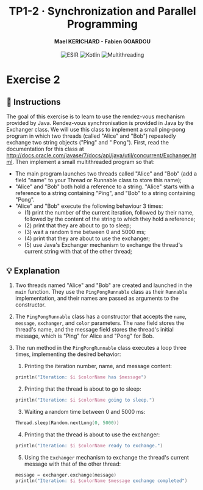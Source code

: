 <h1 align="center">TP1-2 · Synchronization and Parallel Programming</h1>
<h4 align="center">Mael KERICHARD - Fabien GOARDOU</h4>
<p align="center">
   <img src="https://img.shields.io/badge/-ESIR-orange" alt="ESIR">
   <img src="https://img.shields.io/badge/-Kotlin-red" alt="Kotlin">
   <img src="https://img.shields.io/badge/-Multithreading-blue" alt="Multithreading">
</p>

# Exercise 2

## 🤨 Instructions

The goal of this exercise is to learn to use the rendez-vous mechanism provided by Java.
Rendez-vous synchronisation is provided in Java by the Exchanger<V> class. We will use this class to implement a small
ping-pong program in which two threads (called "Alice" and "Bob") repeatedly exchange two string objects ("Ping" and "
Pong").
First, read the documentation for this class
at http://docs.oracle.com/javase/7/docs/api/java/util/concurrent/Exchanger.html.
Then implement a small multithreaded program so that:

- The main program launches two threads called "Alice" and "Bob" (add a field "name" to your Thread or Runnable class
  to store this name);
- "Alice" and "Bob" both hold a reference to a string. "Alice" starts with a reference to a string containing "Ping",
  and "Bob" to a string containing "Pong".
- "Alice" and "Bob" execute the following behaviour 3 times:
    - (1) print the number of the current iteration, followed by their name, followed by the content of the string to
      which they hold a reference;
    - (2) print that they are about to go to sleep;
    - (3) wait a random time between 0 and 5000 ms;
    - (4) print that they are about to use the exchanger;
    - (5) use Java's Exchanger mechanism to exchange the thread's current string with that of the other thread;

## 💡 Explanation

1. Two threads named "Alice" and "Bob" are created and launched in the `main` function. They use
   the `PingPongRunnable` class as their `Runnable` implementation, and their names are passed as arguments to the
   constructor.

2. The `PingPongRunnable` class has a constructor that accepts the `name`, `message`, `exchanger`, and `color`
   parameters. The
   `name` field stores the thread's name, and the message field stores the thread's initial message, which is "Ping" for
   Alice and "Pong" for Bob.

3. The run method in the `PingPongRunnable` class executes a loop three times, implementing the desired behavior:
    1. Printing the iteration number, name, and message content:
    ```kt
    println("Iteration: $i $colorName has $message")
    ```
    2. Printing that the thread is about to go to sleep:
    ```kt
    println("Iteration: $i $colorName going to sleep.")
    ```
    3. Waiting a random time between 0 and 5000 ms:
    ```kt
    Thread.sleep(Random.nextLong(0, 5000))
    ```
    4. Printing that the thread is about to use the exchanger:
    ```kt
    println("Iteration: $i $colorName ready to exchange.")
    ```
    5. Using the `Exchanger` mechanism to exchange the thread's current message with that of the other thread:
    ```kt
    message = exchanger.exchange(message)
    println("Iteration: $i $colorName $message exchange completed")
    ```
